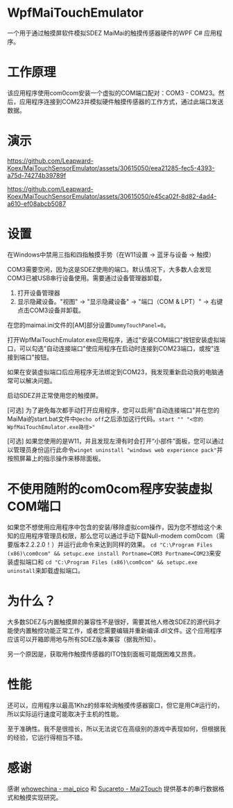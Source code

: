 ﻿# WpfMaiTouchEmulator
一个用于通过触摸屏软件模拟SDEZ MaiMai的触摸传感器硬件的WPF C# 应用程序。

# 工作原理
该应用程序使用com0com安装一个虚拟的COM端口配对：COM3 - COM23。然后，应用程序连接到COM23并模拟硬件触摸传感器的工作方式，通过此端口发送数据。

# 演示


https://github.com/Leapward-Koex/MaiTouchSensorEmulator/assets/30615050/eea21285-fec5-4393-a75d-74274b39789f



https://github.com/Leapward-Koex/MaiTouchSensorEmulator/assets/30615050/e45ca02f-8d82-4ad4-a610-ef08abcb5087



# 设置
在Windows中禁用三指和四指触摸手势（在W11设置 -> 蓝牙与设备 -> 触摸）

COM3需要空闲，因为这是SDEZ使用的端口。默认情况下，大多数人会发现COM3已被USB串行设备使用。需要通过设备管理器卸载，
1. 打开设备管理器
2. 显示隐藏设备。"视图" -> "显示隐藏设备" -> "端口（COM & LPT）" -> 右键点击COM3设备并卸载。

在您的maimai.ini文件的[AM]部分设置`DummyTouchPanel=0`。

打开WpfMaiTouchEmulator.exe应用程序，通过"安装COM端口"按钮安装虚拟端口，可以勾选"自动连接端口"使应用程序在启动时连接到COM23端口，或按"连接到端口"按钮。

如果在安装虚拟端口后应用程序无法绑定到COM23，我发现重新启动我的电脑通常可以解决问题。

启动SDEZ并正常使用您的触摸屏。

[可选] 为了避免每次都手动打开应用程序，您可以启用"自动连接端口"并在您的MaiMai的start.bat文件中`@echo off`之后添加这行代码。`start "" "<您的WpfMaiTouchEmulator.exe路径>"`

[可选] 如果您使用的是W11，并且发现左滑有时会打开“小部件”面板，您可以通过以管理员身份运行此命令`winget uninstall "windows web experience pack"`并按照屏幕上的指示操作来移除面板。

# 不使用随附的com0com程序安装虚拟COM端口
如果您不想使用应用程序中包含的安装/移除虚拟com操作，因为您不想给这个未知的应用程序管理员权限，那么您可以通过手动下载Null-modem com0com（需要版本2.2.2.0！）并运行此命令来达到同样的效果。
`cd "C:\Program Files (x86)\com0com" && setupc.exe install Portname=COM3 Portname=COM23`来安装虚拟端口和
`cd "C:\Program Files (x86)\com0com" && setupc.exe uninstall`来卸载虚拟端口。

# 为什么？
大多数SDEZ与内置触摸屏的兼容性不是很好，需要其他人修改SDEZ的源代码才能使内置触控功能正常工作，或者您需要编辑并重新编译.dll文件。这个应用程序应该可以开箱即用地与所有SDEZ版本兼容（据我所知）。

另一个原因是，获取用作触摸传感器的ITO蚀刻面板可能既困难又昂贵。

# 性能
还可以，应用程序以最高1Khz的频率轮询触摸传感器窗口，但它是用C#运行的，所以实际运行速度可能取决于主机的性能。

至于准确性。我不是很擅长，所以无法说它在高级别的游戏中表现如何，但根据我的经验，它运行得相当不错。

# 感谢
感谢 [whowechina - mai_pico](https://github.com/whowechina/mai_pico) 和 [Sucareto - Mai2Touch](https://github.com/Sucareto/Mai2Touch) 提供基本的串行数据格式和触摸实现研究。
